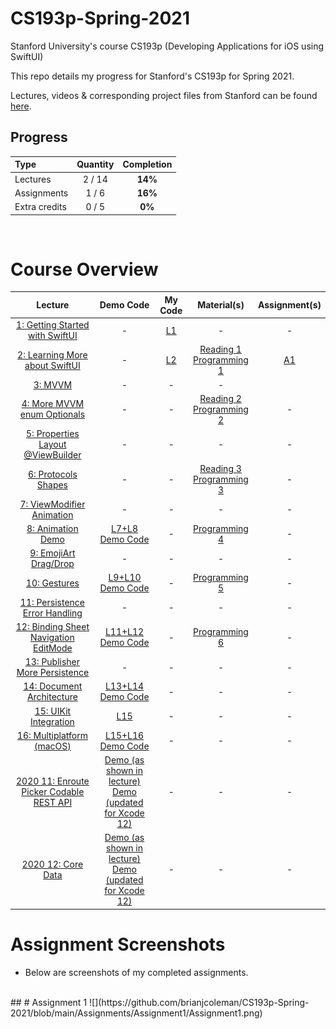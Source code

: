 # CS193p-Spring-2021

Stanford University's course CS193p (Developing Applications for iOS using SwiftUI)

This repo details my progress for Stanford's CS193p for Spring 2021.

Lectures, videos & corresponding project files from Stanford can be found [here](https://cs193p.sites.stanford.edu).

## Progress
Type                                | Quantity  | Completion
:---                                |  :---:  |   :---:
Lectures                            | 2 / 14 |  **14%**
Assignments                         |  1 / 6  | **16%**
Extra credits                       |  0 / 5  | **0%**

<br>

# Course Overview
| Lecture | Demo Code | My Code | Material(s) | Assignment(s)
| :-----: | :-------: | :------:|:-----------:| :-----------:
| [1: Getting Started with SwiftUI](https://youtu.be/bqu6BquVi2M) | - |[L1](https://github.com/brianjcoleman/CS193p-Spring-2021/tree/main/Lectures/Lecture1)| - | - |
| [2: Learning More about SwiftUI](https://youtu.be/3lahkdHEhW8) | - |[L2](https://github.com/brianjcoleman/CS193p-Spring-2021/tree/main/Lectures/Lecture2)|[Reading 1](https://cs193p.sites.stanford.edu/sites/g/files/sbiybj16636/files/media/file/reading_1.pdf)<br>[Programming 1](https://cs193p.sites.stanford.edu/sites/g/files/sbiybj16636/files/media/file/assignment_1.pdf) | [A1](https://github.com/brianjcoleman/CS193p-Spring-2021/blob/main/Assignments/Assignment1/Assignment1.png) |
| [3: MVVM](https://youtu.be/--qKOhdgJAs) | - | - | - |
| [4: More MVVM enum Optionals](https://youtu.be/oWZOFSYS5GE) | - | - |[Reading 2](https://cs193p.sites.stanford.edu/sites/g/files/sbiybj16636/files/media/file/Reading%202.pdf)<br>[Programming 2](https://cs193p.sites.stanford.edu/sites/g/files/sbiybj16636/files/media/file/Assignment%202.pdf)| - |
| [5: Properties Layout @ViewBuilder](https://www.youtube.com/watch?v=ayQl_F_uMS4) | - | - | - | - |
| [6: Protocols Shapes](https://www.youtube.com/watch?v=Og9gXZpbKWo) | - | - |[Reading 3](https://cs193p.sites.stanford.edu/sites/g/files/sbiybj16636/files/media/file/reading_3_0.pdf)<br>[Programming 3](https://cs193p.sites.stanford.edu/sites/g/files/sbiybj16636/files/media/file/assignment_3_0.pdf) | - |
| [7: ViewModifier Animation](https://youtu.be/PoeaUMGAx6c) | - | - | - | - |
| [8: Animation Demo](https://youtu.be/-N1UR7Y105g) | [L7+L8 Demo Code](https://web.stanford.edu/class/cs193p/Spring2021/MemorizeL8.zip) | - | [Programming 4](https://cs193p.sites.stanford.edu/sites/g/files/sbiybj16636/files/media/file/assignment_4_0.pdf) | - |
| [9: EmojiArt Drag/Drop](https://youtu.be/eNS5EzgK3lY) | - | - | - | - |
| [10: Gestures](https://youtu.be/iszjyoo3SYI) | [L9+L10 Demo Code](https://web.stanford.edu/class/cs193p/Spring2021/EmojiArtL10.zip) | - | [Programming 5](https://cs193p.sites.stanford.edu/sites/g/files/sbiybj16636/files/media/file/assignment_5_0.pdf) | - |
| [11: Persistence Error Handling](https://youtu.be/pT5yiBu2xbU) |  - | - | - | - |
| [12: Binding Sheet Navigation EditMode](https://youtu.be/s3tMkz1clOA) | [L11+L12 Demo Code](https://web.stanford.edu/class/cs193p/Spring2021/EmojiArtL12.zip) | - | [Programming 6](https://cs193p.sites.stanford.edu/sites/g/files/sbiybj16636/files/media/file/assignment_6.pdf) | - |
| [13: Publisher More Persistence](https://youtu.be/wX3ruVLlWPg) | - | - | - | - |
| [14: Document Architecture](https://youtu.be/Ou25reI71zU) | [L13+L14 Demo Code](https://web.stanford.edu/class/cs193p/Spring2021/EmojiArtL14.zip) | - | - | - |
| [15: UIKit Integration](https://youtu.be/ba7sJ74vDtA) | [L15](https://github.com/skkimeo/CS193p-Spring2021/tree/main/Follow-along-codes/Lecture15) | - | - | - |
| [16: Multiplatform (macOS)](https://youtu.be/At6M7nUQ09E) | [L15+L16 Demo Code](https://web.stanford.edu/class/cs193p/Spring2021/EmojiArtL16.zip)| - | - | - |
| [2020 11: Enroute Picker Codable REST API](https://youtu.be/fCfC6m7XUew) | [Demo (as shown in lecture)](https://web.stanford.edu/class/cs193p/Spring2020/EnrouteL11.zip)<br>[Demo (updated for Xcode 12)](https://web.stanford.edu/class/cs193p/Spring2021/EnrouteL11.Xcode12.zip) | - | - | - |
| [2020 12: Core Data](https://youtu.be/yOhyOpXvaec) | [Demo (as shown in lecture)](https://web.stanford.edu/class/cs193p/Spring2020/EnrouteL12.zip)<br>[Demo (updated for Xcode 12)](https://web.stanford.edu/class/cs193p/Spring2021/EnrouteL12.Xcode12.zip) | - | - | - |

# Assignment Screenshots
- Below are screenshots of my completed assignments.
<br>
## # Assignment 1
![](https://github.com/brianjcoleman/CS193p-Spring-2021/blob/main/Assignments/Assignment1/Assignment1.png)

